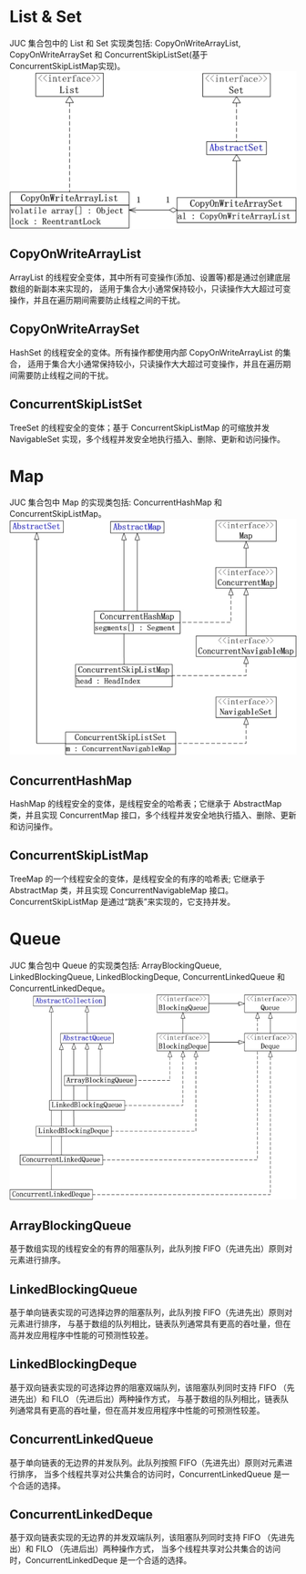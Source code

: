 # List & Set
JUC 集合包中的 List 和 Set 实现类包括: CopyOnWriteArrayList, CopyOnWriteArraySet 和 ConcurrentSkipListSet(基于 ConcurrentSkipListMap实现)。
![JUC_List&Set](/static/base/JUC_List&Set.jpg)
## CopyOnWriteArrayList
ArrayList 的线程安全变体，其中所有可变操作(添加、设置等)都是通过创建底层数组的新副本来实现的，
适用于集合大小通常保持较小，只读操作大大超过可变操作，并且在遍历期间需要防止线程之间的干扰。
## CopyOnWriteArraySet
HashSet 的线程安全的变体。所有操作都使用内部 CopyOnWriteArrayList 的集合，
适用于集合大小通常保持较小，只读操作大大超过可变操作，并且在遍历期间需要防止线程之间的干扰。
## ConcurrentSkipListSet
TreeSet 的线程安全的变体；基于 ConcurrentSkipListMap 的可缩放并发 NavigableSet 实现，多个线程并发安全地执行插入、删除、更新和访问操作。

# Map
JUC 集合包中 Map 的实现类包括: ConcurrentHashMap 和 ConcurrentSkipListMap。
![JUC_Map](/static/base/JUC_Map.jpg)
## ConcurrentHashMap
HashMap 的线程安全的变体，是线程安全的哈希表；它继承于 AbstractMap 类，并且实现 ConcurrentMap 接口，多个线程并发安全地执行插入、删除、更新和访问操作。
## ConcurrentSkipListMap
TreeMap 的一个线程安全的变体，是线程安全的有序的哈希表; 它继承于 AbstractMap 类，并且实现 ConcurrentNavigableMap 接口。
ConcurrentSkipListMap 是通过“跳表”来实现的，它支持并发。

# Queue
JUC 集合包中 Queue 的实现类包括: ArrayBlockingQueue, LinkedBlockingQueue, LinkedBlockingDeque, ConcurrentLinkedQueue 和 ConcurrentLinkedDeque。
![JUC_Map](/static/base/JUC_Queue.jpg)
## ArrayBlockingQueue
基于数组实现的线程安全的有界的阻塞队列，此队列按 FIFO（先进先出）原则对元素进行排序。
## LinkedBlockingQueue
基于单向链表实现的可选择边界的阻塞队列，此队列按 FIFO（先进先出）原则对元素进行排序，
与基于数组的队列相比，链表队列通常具有更高的吞吐量，但在高并发应用程序中性能的可预测性较差。
## LinkedBlockingDeque
基于双向链表实现的可选择边界的阻塞双端队列，该阻塞队列同时支持 FIFO （先进先出）和 FILO （先进后出）两种操作方式，
与基于数组的队列相比，链表队列通常具有更高的吞吐量，但在高并发应用程序中性能的可预测性较差。
## ConcurrentLinkedQueue
基于单向链表的无边界的并发队列。此队列按照 FIFO（先进先出）原则对元素进行排序，
当多个线程共享对公共集合的访问时，ConcurrentLinkedQueue 是一个合适的选择。
## ConcurrentLinkedDeque
基于双向链表实现的无边界的并发双端队列，该阻塞队列同时支持 FIFO （先进先出）和 FILO （先进后出）两种操作方式，
当多个线程共享对公共集合的访问时，ConcurrentLinkedDeque 是一个合适的选择。